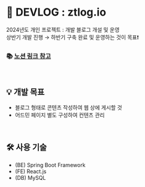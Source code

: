 # 🚀 DEVLOG : ztlog.io

2024년도 개인 프로젝트 : 개발 블로그 개설 및 운영
<br>
상반기 개발 진행 → 하반기 구축 완료 및 운영하는 것이 목표❗️
<br>
### 📚 [노션 링크 참고](https://www.notion.so/chlspwl56/34765d0f5d3745dea31deba9271fe0d4?v=60cb45df8dcc4fd3ba555b36746759a3&pvs=4)

<br>

## 💡 개발 목표
- 블로그 형태로 콘텐츠 작성하여 웹 상에 게시할 것
- 어드민 페이지 별도 구성하여 컨텐츠 관리

<br>

## 🛠️ 사용 기술
- (BE) Spring Boot Framework
- (FE) React.js
- (DB) MySQL

<br>
